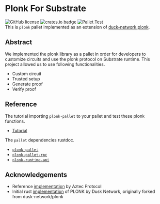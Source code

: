 # Plonk For Substrate
 [![GitHub license](https://img.shields.io/badge/license-GPL3%2FApache2-blue)](#LICENSE) [![crates.io badge](https://img.shields.io/crates/v/plonk-pallet.svg)](https://crates.io/crates/plonk-pallet) [![Pallet Test](https://github.com/AstarNetwork/plonk/actions/workflows/pallet.yml/badge.svg)](https://github.com/AstarNetwork/plonk/actions/workflows/pallet.yml)  
This is `plonk` pallet implemented as an extension of [duck-network plonk](https://github.com/dusk-network/plonk).

## Abstract

We implemented the plonk library as a pallet in order for developers to customize circuits and use the plonk protocol on Substrate runtime. This project allowed us to use following functionalities.

- Custom circuit
- Trusted setup
- Generate proof
- Verify proof

## Reference

The tutorial importing `plonk-pallet` to your pallet and test these plonk functions.
- [Tutorial](https://astarnetwork.github.io/plonk/)  

The `pallet` dependencies rustdoc.
- [`plonk-pallet`](https://docs.rs/plonk-pallet/latest/plonk_pallet/)  
- [`plonk-pallet-rpc`](https://docs.rs/plonk-pallet-rpc/latest/plonk_pallet_rpc/)  
- [`plonk-runtime-api`](https://docs.rs/plonk-runtime-api/latest/plonk_runtime_api/)

## Acknowledgements
- Reference [implementation](https://github.com/AztecProtocol/barretenberg) by Aztec Protocol
- Initial rust [implementation](https://github.com/dusk-network/plonk) of PLONK by Dusk Network, originally forked from dusk-network/plonk

